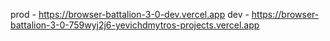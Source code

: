 prod - https://browser-battalion-3-0-dev.vercel.app
dev - https://browser-battalion-3-0-759wyj2j6-yevichdmytros-projects.vercel.app
